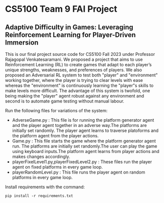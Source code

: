 # CS5100 Team 9 FAI Project

## Adaptive Difficulty in Games: Leveraging Reinforcement Learning for Player-Driven Immersion
This is our final project source code for CS5100 Fall 2023 under Professor Rajagopal Venkatesaramani. We proposed a project that aims to use Reinforcement Learning (RL) to create games that adapt to each player’s unique strengths, weaknesses, and preferences of players. We also proposed an Adversarial RL system to test both "player" and "environment" working together, where the player is trying to clear levels with
ease whereas the "environment" is continuously learning the "player"s skills to make levels more difficult. The advantage of this system is twofold, one being making the "player" agent robust against any environment and second is to automate game testing without manual labour.

Run the following files for variations of the system:
- AdverseGame.py : This file is for running the platform generator agent and the player agent together in an adverse way.The platforms are initially set randomly. The player agent learns to traverse platoforms and the platform agent from the player actions.
- Game.py : This file starts the game where the platform generator agent run. The platforms are initially set randomly.The user can play the game using keyboard inputs.The platform agent learns from player actions and makes changes accordingly.
- playerFixelLevel1.py,playerFixedLevel2.py : These files run the player agent on fixed platforms in every game loop.
- playerRandomLevel.py : This file runs the player agent on random platforms in every game loop.

Install requirements with the command:
```
pip install -r requirements.txt
```


